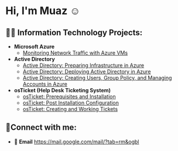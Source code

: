 <h1>Hi, I'm Muaz ☺</h1>

<h2>👨‍💻 Information Technology Projects:</h2>

- <b>Microsoft Azure</b>
  -  [Monitoring Network Traffic with Azure VMs](https://github.com/muazkal/Network-Monitoring)
- <b>Active Directory</b>
  - [Active Directory: Preparing Infrastructure in Azure](https://github.com/muazkal/AD_Preparing_Active_Directory_In_Azure)
  - [Active Directory: Deploying Active Directory in Azure](https://github.com/muazkal/AD_Deploying_Active_Directory)
  - [Active Directory: Creating Users, Group Policy, and Managing Accounts in Azure](https://github.com/muazkal/AD_Creating_Users_Group_Policies_And_Managing_Accounts)
- <b>osTicket (Help Desk Ticketing System)</b>
  -  [osTicket: Prerequisites and Installation](https://github.com/muazkal/osticket-prereqs)
  -  [osTicket: Post Installation Configuration](https://github.com/muazkal/post-install-config)
  -  [osTicket: Creating and Working Tickets](https://github.com/muazkal/OsTicket_Creating_And_Working_Tickets)

<h2>🤳Connect with me:</h2>

  - 📧 <b>Email</b> <a>https://mail.google.com/mail/?tab=rm&ogbl</a>

